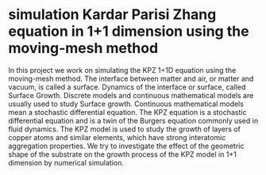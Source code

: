 # simulation  Kardar Parisi Zhang equation in 1+1 dimension using the moving-mesh method

In this project we work on simulating the KPZ 1+1D equation using the moving-mesh method.
The interface between matter and air, or matter and vacuum, is called a surface. Dynamics of the interface or surface, called Surface Growth. Discrete models and continuous mathematical models are usually used to study Surface growth. Continuous mathematical models mean a stochastic differential equation. The KPZ equation is a stochastic differential equation and is a twin of the Burgers equation commonly used in fluid dynamics. The KPZ model is used to study the growth of layers of copper atoms and similar elements, which have strong interatomic aggregation properties. We try to investigate the effect of the geometric shape of the substrate on the growth process of the KPZ model in 1+1 dimension by numerical simulation.
